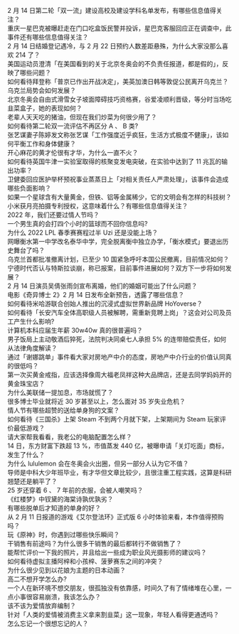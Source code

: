 2 月 14 日第二轮「双一流」建设高校及建设学科名单发布，有哪些信息值得关注？  
重庆一星巴克被曝赶走在门口吃盒饭民警并投诉，星巴克客服回应正在调查中，此事件还有哪些信息值得关注？  
2 月 14 日结婚登记遇冷，与 2 月 22 日预约人数差距悬殊，为什么大家没那么喜欢 214 了？  
美国运动员澄清「在美国看到的关于北京冬奥会的不负责任报道，都是假的」，反映了哪些问题？  
如何看待拜登称「普京已作出开战决定」，美英加澳日韩等敦促公民离开乌克兰？乌克兰局势会如何发展？  
北京冬奥会自由式滑雪女子坡面障碍技巧资格赛，谷爱凌顺利晋级，等分时当场吃韭菜盒子，她的表现如何？  
老辈人天天吃的猪油，但现在我们炒菜为何很少用了？  
如何看待第二轮双一流评估不再区分 A 、 B 类?  
张艺谋妻子陈婷发文称张艺谋「工作强度近乎疯狂，生活方式极度不健康」，该如何平衡工作和身体健康？  
开心麻花的黄才伦很有才华，为什么一直不火？  
如何看待英国牛津一实验室取得的核聚变发电突破，在实验中达到了 11 兆瓦的输出功率？  
卫健委回应医护举杯预祝事业蒸蒸日上「对相关责任人严肃处理」，该事件会造成哪些负面影响？  
如果一个星球含有大量黄金，但铁、铝等金属稀少，它的文明会有怎样的科技树？  
小米获月亮拍摄专利授权，这意味着什么？有哪些信息值得关注？  
2022 年，我们还要过情人节吗？  
一个男生真的会打四个小时的篮球而不回你信息吗?  
为什么 2022 LPL 春季赛赛程过半 Uzi 还是没能上场？  
网曝衡水第一中学改名泰华中学，完全脱离衡中独立办学，「衡水模式」要退出历史舞台了吗？  
乌克兰首都批准撤离计划，已至少 10 国紧急呼吁本国公民撤离，目前情况如何？  
宁德时代否认与特斯拉谈崩，称已报案，目前事件进展如何？双方下一步将如何发展？  
2 月 14 日演员吴倩张雨剑宣布离婚，他们的婚姻可能出了什么问题？  
电影《奇异博士 2》2 月 14 日发布全新预告，透露了哪些信息？  
如何看待米哈游联合创始人推出的沉浸式虚拟世界新品牌 HoYoverse？  
如何看待「长安汽车全体高职级人员被解聘，需重新竞聘上岗」？这会对公司及员工产生什么影响?  
计算机本科应届生年薪 30w40w 真的很普遍吗？  
男子饭局上主动敬酒后猝死，法院判决同桌七人承担 5% 的连带赔偿责任，如何从法律角度解读？  
通过「谢娜跳单」事件看大家对房地产中介的态度，房地产中介行业的价值认同真的很低吗？  
第一次买黄金戒指，应该选择像周大福老凤祥这种大品牌店，还是去同学妈妈开的黄金珠宝店？  
为什么美联储一提加息，市场就慌了？  
很多博士毕业就将近 30 岁甚至以上，怎么面对 35 岁失业危机？  
情人节有哪些超赞的送给单身狗的文案？  
如何看待《三国杀》上架 Steam 不到两个月就下架，上架期间为 Steam 玩家评价最低游戏？  
请大家帮我看看，我老公的电脑配置怎么样？  
14 日，东方财富下跌超 13 %，市值蒸发 440 亿，被曝申请「关灯吃面」商标，发生了什么？  
为什么 lululemon 会在冬奥会火出圈，但另一部分人认为它不值？  
导师是中科大少年班毕业，有才华但文章比较少，且很注重工程实践，这算是科研翘楚还是躺平了？  
25 岁还穿着 6 、 7 年前的衣服，会被人嘲笑吗？  
《红楼梦》中钗黛的海棠诗孰优孰劣？  
有哪些脱单后才知道的单身的好？  
从 2 月 11 日报道的游戏《艾尔登法环》正式版 6 小时体验来看，本作值得预购吗？  
玩《原神》时，你遇到过哪些快乐瞬间？  
干销售有前途吗？为什么很多干销售的最后都转行不做销售了？  
能帮忙评价一下我的照片，并且给出一些成为职业风光摄影师的建议吗？  
如何看待虚拟主播阿梓和小孩梓、菠萝赛东之间的冲突？  
为什么很少见到以花娘为主题的日本动画？  
高二不想开学怎么办?  
一个人在新环境不想交朋友，很孤独没有依靠感，时间久了有了情绪堆在心里，一点小事很容易崩溃，我该怎么办？  
该不该为爱情放弃编制？  
针对「人类的爱情被消费主义拿来割韭菜」这一现象，年轻人看得更通透吗？  
怎么忘记一个很想忘记的人？  
